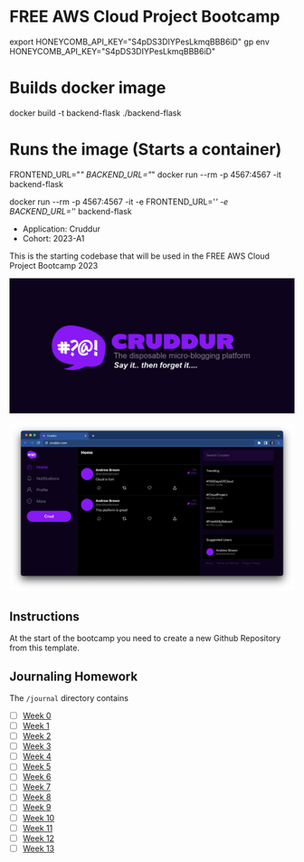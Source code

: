# FREE AWS Cloud Project Bootcamp
export HONEYCOMB_API_KEY="S4pDS3DIYPesLkmqBBB6iD"
gp env HONEYCOMB_API_KEY="S4pDS3DIYPesLkmqBBB6iD"

# Builds docker image
docker build -t backend-flask ./backend-flask      

# Runs the image  (Starts a container) 
FRONTEND_URL="*" BACKEND_URL="*" docker run --rm -p 4567:4567 -it backend-flask      

docker run --rm -p 4567:4567 -it -e FRONTEND_URL='*' -e BACKEND_URL='*' backend-flask

- Application: Cruddur
- Cohort: 2023-A1

This is the starting codebase that will be used in the FREE AWS Cloud Project Bootcamp 2023

![Cruddur Graphic](_docs/assets/cruddur-banner.jpg)

![Cruddur Screenshot](_docs/assets/cruddur-screenshot.png)

## Instructions

At the start of the bootcamp you need to create a new Github Repository from this template.

## Journaling Homework

The `/journal` directory contains

- [ ] [Week 0](journal/week0.md)
- [ ] [Week 1](journal/week1.md)
- [ ] [Week 2](journal/week2.md)
- [ ] [Week 3](journal/week3.md)
- [ ] [Week 4](journal/week4.md)
- [ ] [Week 5](journal/week5.md)
- [ ] [Week 6](journal/week6.md)
- [ ] [Week 7](journal/week7.md)
- [ ] [Week 8](journal/week8.md)
- [ ] [Week 9](journal/week9.md)
- [ ] [Week 10](journal/week10.md)
- [ ] [Week 11](journal/week11.md)
- [ ] [Week 12](journal/week12.md)
- [ ] [Week 13](journal/week13.md)